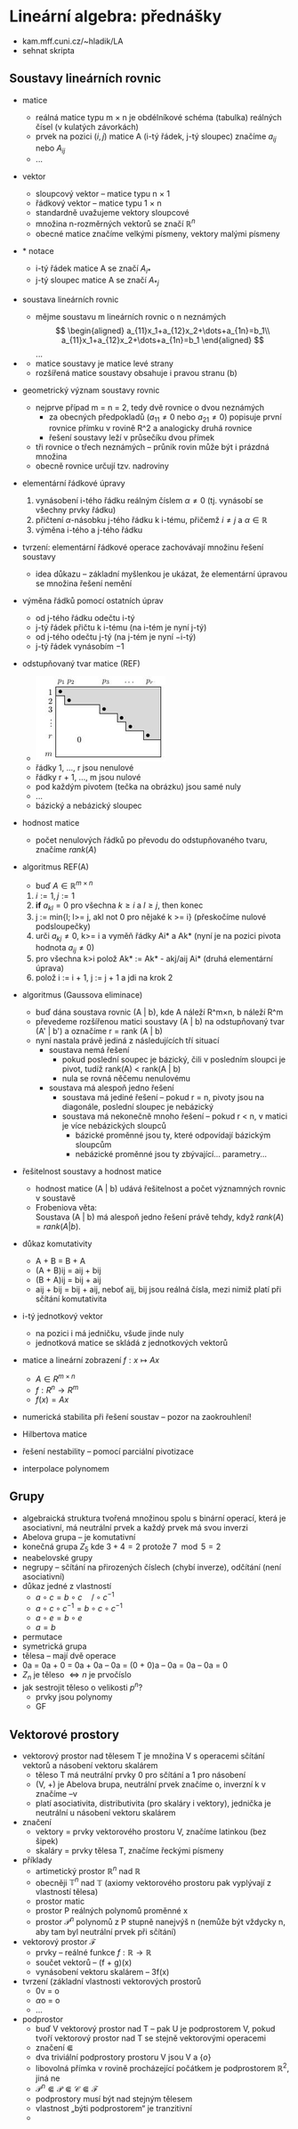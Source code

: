 # Lineární algebra: přednášky

- kam.mff.cuni.cz/~hladik/LA
- sehnat skripta

## Soustavy lineárních rovnic

- matice
	- reálná matice typu m × n je obdélníkové schéma (tabulka) reálných čísel (v kulatých závorkách)
	- prvek na pozici $(i,j)$ matice A (i-tý řádek, j-tý sloupec) značíme $a_{ij}$ nebo $A_{ij}$
	- ...
- vektor
	- sloupcový vektor – matice typu n × 1
	- řádkový vektor – matice typu 1 × n
	- standardně uvažujeme vektory sloupcové
	- množina n-rozměrných vektorů se značí $\mathbb{R}^n$
	- obecné matice značíme velkými písmeny, vektory malými písmeny
- $*$ notace
	- i-tý řádek matice A se značí $A_{i*}$
	- j-tý sloupec matice A se značí $A_{*j}$
- soustava lineárních rovnic
	- mějme soustavu m lineárních rovnic o n neznámých
$$
\begin{aligned}
a_{11}x_1+a_{12}x_2+\dots+a_{1n}=b_1\\
a_{11}x_1+a_{12}x_2+\dots+a_{1n}=b_1
\end{aligned}
$$ ...
- 
	- matice soustavy je matice levé strany
	- rozšířená matice soustavy obsahuje i pravou stranu (b)
- geometrický význam soustavy rovnic
	- nejprve případ m = n = 2, tedy dvě rovnice o dvou neznámých
		- za obecných předpokladů ($a_{11} \not= 0$ nebo $a_{21} \not= 0$) popisuje první rovnice přímku v rovině R^2 a analogicky druhá rovnice
		- řešení soustavy leží v průsečíku dvou přímek
	- tři rovnice o třech neznámých – průnik rovin může být i prázdná množina
	- obecně rovnice určují tzv. nadroviny
- elementární řádkové úpravy
	1. vynásobení i-tého řádku reálným číslem $\alpha \not= 0$ (tj. vynásobí se všechny prvky řádku)
	2. přičtení $\alpha$-násobku j-tého řádku k i-tému, přičemž $i \not= j$ a $\alpha \in \mathbb{R}$
	3. výměna i-tého a j-tého řádku
- tvrzení: elementární řádkové operace zachovávají množinu řešení soustavy
	- idea důkazu – základní myšlenkou je ukázat, že elementární úpravou se množina řešení nemění
- výměna řádků pomocí ostatních úprav
	- od j-tého řádku odečtu i-tý
	- j-tý řádek přičtu k i-tému (na i-tém je nyní j-tý)
	- od j-tého odečtu j-tý (na j-tém je nyní $-$i-tý)
	- j-tý řádek vynásobím $-1$
- odstupňovaný tvar matice (REF)
	- ![ref](přílohy/ref.jpg)
	- řádky 1, ..., r jsou nenulové
	- řádky r + 1, ..., m jsou nulové
	- pod každým pivotem (tečka na obrázku) jsou samé nuly
	- ...
	- bázický a nebázický sloupec
- hodnost matice
	- počet nenulových řádků po převodu do odstupňovaného tvaru, značíme $rank(A)$
- algoritmus REF(A)
	- buď $A \in \mathbb{R}^{m×n}$
	1) $i:=1, j:=1$
	2) **if** $a_{kl} = 0$ pro všechna $k \geq i$ a $l \geq j$, then konec
	3) j := min{l; l>= j, akl not 0 pro nějaké k >= i} (přeskočíme nulové podsloupečky)
	4) urči $a_{kj} \neq 0$, k>= i a vyměň řádky Ai* a Ak* (nyní je na pozici pivota hodnota $a_{ij} \neq 0$)
	5) pro všechna k>i polož Ak* := Ak* - akj/aij Ai* (druhá elementární úprava)
	6) polož i := i + 1, j := j + 1 a jdi na krok 2
- algoritmus (Gaussova eliminace)
	- buď dána soustava rovnic (A | b), kde A náleží R^m×n, b náleží R^m
	- převedeme rozšířenou matici soustavy (A | b) na odstupňovaný tvar (A' | b') a označíme r = rank (A | b)
	- nyní nastala právě jediná z následujících tří situací
		- soustava nemá řešení
			- pokud poslední soupec je bázický, čili v posledním sloupci je pivot, tudíž rank(A) < rank(A | b)
			- nula se rovná něčemu nenulovému
		- soustava má alespoň jedno řešení
			- soustava má jediné řešení – pokud r = n, pivoty jsou na diagonále, poslední sloupec je nebázický
			- soustava má nekonečně mnoho řešení – pokud r < n, v matici je více nebázických sloupců
				- bázické proměnné jsou ty, které odpovídají bázickým sloupcům
				- nebázické proměnné jsou ty zbývající... parametry...
- řešitelnost soustavy a hodnost matice
	- hodnost matice (A | b) udává řešitelnost a počet významných rovnic v soustavě
	- Frobeniova věta:  
	  Soustava (A | b) má alespoň jedno řešení právě tehdy, když $rank(A) = rank(A | b)$.

- důkaz komutativity
	- A + B = B + A
	- (A + B)ij = aij + bij
	- (B + A)ij = bij + aij
	- aij + bij = bij + aij, neboť aij, bij jsou reálná čísla, mezi nimiž platí při sčítání komutativita
- i-tý jednotkový vektor
	- na pozici i má jedničku, všude jinde nuly
	- jednotková matice se skládá z jednotkových vektorů
- matice a lineární zobrazení $f: x \mapsto Ax$
	- $A \in R^{m×n}$
	- $f: R^n→R^m$
	- $f(x)=Ax$
- numerická stabilita při řešení soustav – pozor na zaokrouhlení!
- Hilbertova matice
- řešení nestability – pomocí parciální pivotizace
- interpolace polynomem

## Grupy

- algebraická struktura tvořená množinou spolu s binární operací, která je asociativní, má neutrální prvek a každý prvek má svou inverzi
- Abelova grupa – je komutativní
- konečná grupa $Z_5$ kde $3+4=2$ protože $7\mod 5=2$
- neabelovské grupy
- negrupy – sčítání na přirozených číslech (chybí inverze), odčítání (není asociativní)
- důkaz jedné z vlastností
	- $a \circ c = b \circ c \quad /\circ c^{-1}$
	- $a \circ c \circ c^{-1} = b \circ c \circ c^{-1}$
	- $a \circ e = b \circ e$
	- $a = b$
- permutace
- symetrická grupa
- tělesa – mají dvě operace
- 0a = 0a + 0 = 0a + 0a – 0a = (0 + 0)a – 0a = 0a – 0a = 0
- $Z_n$ je těleso $\iff n$ je prvočíslo
- jak sestrojit těleso o velikosti $p^n$?
	- prvky jsou polynomy
	- GF

## Vektorové prostory

- vektorový prostor nad tělesem T je množina V s operacemi sčítání vektorů a násobení vektoru skalárem
	- těleso T má neutrální prvky 0 pro sčítání a 1 pro násobení
	- (V, +) je Abelova brupa, neutrální prvek značíme o, inverzní k v značíme –v
	- platí asociativita, distributivita (pro skaláry i vektory), jednička je neutrální u násobení vektoru skalárem
- značení
	- vektory = prvky vektorového prostoru V, značíme latinkou (bez šipek)
	- skaláry = prvky tělesa T, značíme řeckými písmeny
- příklady
	- artimetický prostor $\mathbb{R}^n$ nad $\mathbb{R}$
	- obecněji $\mathbb{T}^n$ nad $\mathbb{T}$ (axiomy vektorového prostoru pak vyplývají z vlastností tělesa)
	- prostor matic
	- prostor P reálných polynomů proměnné x
	- prostor $\mathcal{P}^n$ polynomů z P stupně nanejvýš n (nemůže být vždycky n, aby tam byl neutrální prvek při sčítání)
- vektorový prostor $\mathcal{F}$
	- prvky – reálné funkce $f:\mathbb R → \mathbb R$
	- součet vektorů – (f + g)(x)
	- vynásobení vektoru skalárem – 3f(x)
- tvrzení (základní vlastnosti vektorových prostorů
	- 0v = o
	- $\alpha$o = o
	- …
- podprostor
	- buď V vektorový prostor nad T – pak U je podprostorem V, pokud tvoří vektorový prostor nad T se stejně vektorovými operacemi
	- značení $\Subset$
	- dva triviální podprostory prostoru V jsou V a $\{o\}$
	- libovolná přímka v rovině procházející počátkem je podprostorem $\mathbb R^2$, jiná ne
	- $\mathcal P^n \Subset \mathcal P \Subset \mathcal C \Subset \mathcal F$
	- podprostory musí být nad stejným tělesem
	- vlastnost „býti podprostorem“ je tranzitivní
	- 